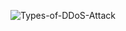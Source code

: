 ![Types-of-DDoS-Attack](https://user-images.githubusercontent.com/111543643/188257772-79ba38a3-79c2-40d4-a212-170c8d53a33b.png)
